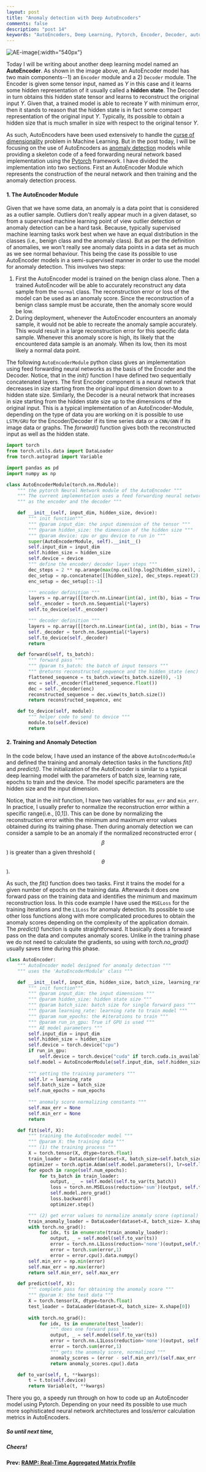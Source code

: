 ```yaml
---
layout: post
title: "Anomaly detection with Deep AutoEncoders"
comments: false
description: "post 14"
keywords: "AutoEncoders, Deep Learning, Pytorch, Encoder, Decoder, autoencoder, deep learning, implementation, neural network"
---
```


![AE-image]({{site.url}}/material/2020/post_14/AE.jpeg){:width="540px"}
<br>

Today I will be writing about another deep learning model named an **AutoEncoder**. As shown in the image above, an AutoEncoder model has two main components--1) an `Encoder` module and a 2) `Decoder` module. The Encoder is given some tensor input, named as _Y_ in this case and it learns some hidden representation of it usually called a **hidden state**. The Decoder in turn obtains this hidden state tensor and learns to reconstruct the original input _Y_. Given that, a trained model is able to recreate _Y_ with minimum error, then it stands to reason that the hidden state is in fact some compact representation of the original input _Y_. Typically, its possible to obtain a hidden size that is much smaller in size with respect to the original tensor _Y_. 

As such, AutoEncoders have been used extensively to handle the [curse of dimensionality](https://towardsdatascience.com/the-curse-of-dimensionality-50dc6e49aa1e) problem in Machine Learning. But in the post today, I will be focusing on the use of AutoEncoders as [anomaly detection](https://en.wikipedia.org/wiki/Anomaly_detection) models while providing a skeleton code of a feed forwarding neural network based implementation using the [Pytorch](https://pytorch.org) framework. I have divided the implementation into two sections. First an AutoEncoder Module which represents the construction of the neural network and then training and the anomaly detection process.

#### 1. The AutoEncoder Module 

Given that we have some data, an anomaly is a data point that is considered as a outlier sample. Outliers don't really appear much in a given dataset, so from a supervised machine learning point of view outlier detection or anomaly detection can be a hard task. Because, typically supervised machine learning tasks work best when we have an equal distribution in the classes (i.e., benign class and the anomaly class). But as per the definition of anomalies, we won't really see anomaly data points in a data set as much as we see normal behaviour. This being the case its possible to use AutoEncoder models in a semi-supervised manner in order to use the model for anomaly detection. This involves two steps:

1. First the AutoEncoder model is trained on the benign class alone. Then a trained AutoEncoder will be able to accurately reconstruct any data sample from the `normal` class. The reconstruction error or loss of the model can be used as an anomaly score. Since the reconstruction of a benign class sample  must be accurate, then the anomaly score would be low.
2. During deployment, whenever the AutoEncoder encounters an anomaly sample, it would not be able to recreate the anomaly sample accurately. This would result in a large reconstruction error for this specific data sample. Whenever this anomaly score is high, its likely that the encountered data sample is an anomaly. When its low, then its most likely a normal data point.

The following `AutoEncoderModule` python class gives an implementation using feed forwarding neural networks as the basis of the Encoder and the Decoder. Notice, that in the _init()_ function I have defined two sequentially concatenated layers. The first Encoder component is a neural network that decreases in size starting from the original input dimension down to a hidden state size. Similarly, the Decoder is a neural network that increases in size starting from the hidden state size up to the dimensions of the original input. This is a typical implementation of an AutoEncoder-Module, depending on the type of data you are working on it is possible to use `LSTM/GRU` for the Encoder/Decoder if its time series data or a `CNN/GNN` if its image data or graphs. The _forward()_ function gives both the reconstructed input as well as the hidden state.


```python
import torch
from torch.utils.data import DataLoader 
from torch.autograd import Variable

import pandas as pd
import numpy as np

class AutoEncoderModule(torch.nn.Module):
    """ the pytorch Neural Network module of the AutoEncoder """
    """ The current implementation uses a feed forwarding neural network """
    """ as the encoder and the decoder """

    def __init__(self, input_dim, hidden_size, device):
        """ init function"""
        """ @param input_dim: the input dimension of the tensor """
        """ @param hidden_size: the dimension of the hidden size """
        """ @param device: cpu or gpu device to run in """
        super(AutoEncoderModule, self).__init__()
        self.input_dim = input_dim
        self.hidden_size = hidden_size
        self.device = device
        """ define the encoder/ decoder layer steps """
        dec_steps = 2 ** np.arange(max(np.ceil(np.log2(hidden_size)), 2), np.log2(input_dim))
        dec_setup = np.concatenate([[hidden_size], dec_steps.repeat(2), [input_dim]])
        enc_setup = dec_setup[::-1]

        """ encoder definition """
        layers = np.array([[torch.nn.Linear(int(a), int(b), bias = True)] for a, b in enc_setup.reshape(-1, 2)]).flatten()[:-1]
        self._encoder = torch.nn.Sequential(*layers)
        self.to_device(self._encoder)

        """ decoder definition """
        layers = np.array([[torch.nn.Linear(int(a), int(b), bias = True)] for a, b in dec_setup.reshape(-1, 2)]).flatten()[1:]
        self._decoder = torch.nn.Sequential(*layers)
        self.to_device(self._decoder)
        return

    def forward(self, ts_batch):
        """ forward pass """
        """ @param ts_batch: the batch of input tensors """
        """ @returns reconstructed_sequence and the hidden_state (enc) """
        flattened_sequence = ts_batch.view(ts_batch.size(0), -1)
        enc = self._encoder(flattened_sequence.float())
        dec = self._decoder(enc)
        reconstructed_sequence = dec.view(ts_batch.size())
        return reconstructed_sequence, enc

    def to_device(self, module):
        """ helper code to send to device """
        module.to(self.device)
        return
```

#### 2. Training and Anomaly Detection

In the code below, I have used an instance of the above `AutoEncoderModule` and defined the training and anomaly detection tasks in the functions _fit()_ and _predict()_.
The initialization of the AutoEncoder is similar to a typical deep learning model with the parameters of batch size, learning rate, epochs to train and the device. The model specific parameters are the hidden size and the input dimension. 

Notice, that in the _init_ function, I have two variables for `max_err` and `min_err`. In practice, I usually prefer to normalize the reconstruction error within a specific range(i.e., [0,1]). This can be done by normalizing the reconstruction error within the minimum and maximum error values obtained during its training phase. Then during anomaly detection we can consider a sample to be an anomaly if the normalized reconstructed error ($$\beta$$) is greater than a given threshold ($$\theta$$). 

As such, the _fit()_ function does two tasks. First it trains the model for a given number of epochs on the training data. Afterwards it does one forward pass on the training data and identifies the minimum and maximum reconstruction loss. In this code example I have used the `MSELoss` for the training iterations and the `L1Loss` for anomaly detection. Its possible to use other loss functions along with more complicated procedures to obtain the anomaly scores depending on the complexity of the application domain. The _predict()_ function is quite straightforward. It basically does a forward pass on the data and computes anomaly scores. Unlike in the training phase we do not need to calculate the gradients, so using _with torch.no_grad()_ usually saves time during this phase.

```python
class AutoEncoder:
    """ AutoEncoder model designed for anomaly detection """
    """ uses the 'AutoEncoderModule' class """

    def __init__(self, input_dim, hidden_size, batch_size, learning_rate=0.01, num_epochs=100, run_in_gpu=True):
        """ init function"""
        """ @param input_dim: the input dimensions """
        """ @param hidden_size: hidden state size """
        """ @param batch_size: batch size for single forward pass """
        """ @param learning_rate: learning rate to train model """
        """ @param num_epochs: the #iterations to train """
        """ @param run_in_gpu: True if GPU is used """
        """ AE model parameters """
        self.input_dim = input_dim
        self.hidden_size = hidden_size
        self.device = torch.device("cpu")
        if run_in_gpu:
            self.device = torch.device("cuda" if torch.cuda.is_available() else "cpu")
        self.model = AutoEncoderModule(self.input_dim, self.hidden_size, self.device)
        
        """ setting the training parameters """
        self.lr = learning_rate
        self.batch_size = batch_size
        self.num_epochs = num_epochs
        
        """ anomaly score normalizing constants """
        self.max_err = None
        self.min_err = None
        return

    def fit(self, X):
        """ training the AutoEncoder model """
        """ @param X: the training data """
        """ (1) the training process """
        X = torch.tensor(X, dtype=torch.float)
        train_loader = DataLoader(dataset=X, batch_size=self.batch_size, drop_last=True, shuffle = True, pin_memory=True)
        optimizer = torch.optim.Adam(self.model.parameters(), lr=self.lr)
        for epoch in range(self.num_epochs):
            for ts_batch in train_loader:
                output, _  = self.model(self.to_var(ts_batch))
                loss = torch.nn.MSELoss(reduction='sum')(output, self.to_var(ts_batch.float()))
                self.model.zero_grad()
                loss.backward()
                optimizer.step()

        """ (2) get error values to normalize anomaly score (optional) """
        train_anomaly_loader = DataLoader(dataset=X, batch_size= X.shape[0])
        with torch.no_grad():
            for idx, ts in enumerate(train_anomaly_loader):
                output, _ = self.model(self.to_var(ts))
                error = torch.nn.L1Loss(reduction='none')(output,self.to_var(ts.float()))
                error = torch.sum(error,1)
                error = error.cpu().data.numpy()
        self.min_err = np.min(error)
        self.max_err = np.max(error)   
        return self.min_err, self.max_err

    def predict(self, X):
        """ complete pass for obtaining the anomaly score """
        """ @param X: the test data """
        X = torch.tensor(X, dtype=torch.float)
        test_loader = DataLoader(dataset=X, batch_size= X.shape[0])
        
        with torch.no_grad():
            for idx, ts in enumerate(test_loader):     
                """ does one forward pass """
                output, _ = self.model(self.to_var(ts))
                error = torch.nn.L1Loss(reduction='none')(output, self.to_var(ts.float()))
                error = torch.sum(error,1)
                """ gets the anomaly score, normalized """
                anomaly_scores = (error - self.min_err)/(self.max_err - self.min_err)
                return anomaly_scores.cpu().data

    def to_var(self, t, **kwargs):
        t = t.to(self.device)
        return Variable(t, **kwargs)
```

There you go, a speedy run through on how to code up an AutoEncoder model using Pytorch. Depending on your need its possible to use much more sophisticated neural network architectures and loss/error calculation metrics in AutoEncoders.

##### So until next time,
##### Cheers!

**Prev: [RAMP: Real-Time Aggregated Matrix Profile]({{site.url}}/2020/ramp/)**